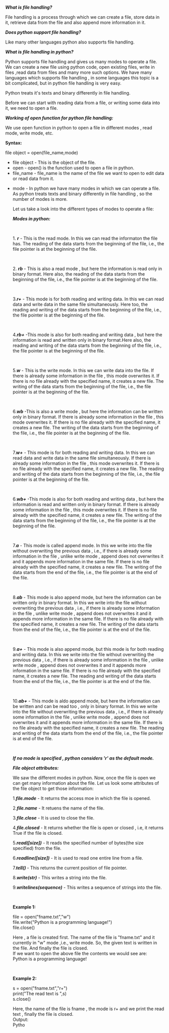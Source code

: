 ***What is file handling?***
<p>
File handling is a process through which we can create a file, store data in it, retrieve data from the file and also append more information in it. </p>

***Does python support file handling?***

<p>Like many other languages python also supports file handling.</p>

***What is file handling in python?***
<p>Python supports file handling and gives us many modes to operate a file. We can create a new file using python code, open existing files, write in files ,read data from files and many more such options.
We have many languages which supports file handling , in some languages this topic is a bit complicated, but in python file handling is very easy.</p>
<p>Python treats it's texts and binary differently in file handling.</p>
<p>Before we can start with reading data from a file, or writing some data into it, we need to open a file.</p>

<p><b><i>Working of open function for python file handling:</i></b></p>
<p>We use open function in python to open a file in different modes , read mode, write mode, etc.</p>

<p><b>Syntax:</b></p>
<p>file object = open(file_name,mode)</p>
<ul>
<li>file object - This is the object of the file. </li>
<li>open - open() is the function used to open a file in python.</li>
<li>file_name - file_name is the name of the file we want to open to edit data or read data from it.</p></li>
<li><p>mode - In python we have many modes in which we can operate a file. As python treats texts and binary differently in file handling , so the number of modes is more.</p></li>

<p>Let us take a look into the different types of modes to operate a file:</p>
<p>
<b><i>Modes in python:</b></i>
</p><br>
<p>1. <b><i>r</i></b> - This is the read mode. In this we can read the informaton the file has. The reading of the data starts from the beginning of the file, i.e., the file pointer is at the beginning of the file.</p>
<br>
<p>2. <b><i>rb</i></b> - This is also a read mode , but here the information is read only in binary format. Here also, the reading of the data starts from the beginning of the file, i.e., the file pointer is at the beginning of the file.</p>
<br>
<p>3.<b><i>r+</i></b> - This mode is for both reading and writing data. In this we can read data and write data in the same file simultaneously. Here too, the reading and writing of the data starts from the beginning of the file, i.e., the file pointer is at the beginning of the file.</p>
<br>
<p>4.<b><i>rb+</i></b> -This mode is also for both reading and writing data , but here the information is read and written only in binary format.Here also, the reading and writing of the data starts from the beginning of the file, i.e., the file pointer is at the beginning of the file.</p>
<br>
<p>5.<b><i>w</i></b> - This is the write mode. In this we can write data into the file. If there is already some information in the file , this mode overwrites it. If there is no file already with the specified name, it creates a new file. The writing of the data starts from the beginning of the file, i.e., the file pointer is at the beginning of the file.</p>
<br>
<p>6.<b><i>wb</i></b> -This is also a write mode , but here the information can be written only in binary format. If there is already some information in the file , this mode overwrites it. If there is no file already with the specified name, it creates a new file. The writing of the data starts from the beginning of the file, i.e., the file pointer is at the beginning of the file.</p>
<br>
<p>7.<b><i>w+</i></b> - This mode is for both reading and writing data. In this we can read data and write data in the same file simultaneously. If there is already some information in the file , this mode overwrites it. If there is no file already with the specified name, it creates a new file. The reading and writing of the data starts from the beginning of the file, i.e., the file pointer is at the beginning of the file.</p>
<br>
<p>6.<b><i>wb+</i></b> -This mode is also for both reading and writing data , but here the information is read and written only in binary format. If there is already some information in the file , this mode overwrites it. If there is no file already with the specified name, it creates a new file. The writing of the data starts from the beginning of the file, i.e., the file pointer is at the beginning of the file.</p>
<br>
<p>7.<b><i>a</i></b> - This mode is called append mode. In this we write into the file without overwriting the previous data , i.e., if there is already some information in the file , unlike write mode , append does not overwrites it and it appends more information in the same file.  If there is no file already with the specified name, it creates a new file. The writing of the data starts from the end of the file, i.e., the file pointer is at the end of the file.</p>
<br>
<p>8.<b><i>ab</i></b> - This mode is also append mode, but here the information can be written only in binary format. In this we write into the file without overwriting the previous data , i.e., if there is already some information in the file , unlike write mode , append does not overwrites it and it appends more information in the same file.  If there is no file already with the specified name, it creates a new file. The writing of the data starts from the end of the file, i.e., the file pointer is at the end of the file.</p>
<br>
<p>9.<b><i>a+</i></b> - This mode is also append mode, but this mode is for both reading and writing data. In this we write into the file without overwriting the previous data , i.e., if there is already some information in the file , unlike write mode , append does not overwrites it and it appends more information in the same file.  If there is no file already with the specified name, it creates a new file. The reading and writing of the data starts from the end of the file, i.e., the file pointer is at the end of the file.</p>
<br>
<p>10.<b><i>ab+</i></b> - This mode is aldo append mode, but here the information can be written and can be read too , only in binary format. In this we write into the file without overwriting the previous data , i.e., if there is already some information in the file , unlike write mode , append does not overwrites it and it appends more information in the same file.  If there is no file already with the specified name, it creates a new file. The reading and writing of the data starts from the end of the file, i.e., the file pointer is at end of the file.</p>
<br>
<p><b><i>If no mode is specified , python considers 'r' as the default mode.</i></b></p>
<b><i>File object attributes:</i></b>
<br>
<p>We saw the different modes in python. Now, once the file is open we can get many information about the file. Let us look some attributes of the file object to get those information:</p>
<p>1.<b><i>file.mode</i></b> - It returns the access moe in which the file is opened.</p>
<p>2.<b><i>file.name</i></b> - It retuens the name of the file.</p>
<p>3.<b><i>file.close</i></b> - It is used to close the file.</p>
<p>4.<b><i>file.closed</i></b> - It returns whether the file is open or closed , i.e, it returns True if the file is closed.</p>
<p>5.<b><i>read([size])</i></b> - It reads the specified number of bytes(the size specified) from the file. </p>
<p>6.<b><i>readline([size])</i></b> - It is used to read one entire line from a file.</p>
<p>7.<b><i>tell() </i></b> - This returns the current position of file pointer.</p>
<p>8.<b><i>write(str)</i></b> - This writes a string into the file.</p>
<p>9.<b><i>writelines(sequence)</i></b> - This writes a sequence of strings into the file.</p>
<br>
<b><p>Example 1:</p></b>
<p>file = open("fname.txt","w")<br>
file.write("Python is a programming language!")<br>
file.close()</p>
<p>Here , a file is created first. The name of the file is "fname.txt" and it currently in "w" mode ,i.e., write mode. So, the given text is written in the file. And finally the file is closed.
<br>If we want to open the above file the contents we would see are:
<br>Python is a programming language!</p>
<br>
<b><p>Example 2:</p></b>
<p>s = open("fname.txt","r+")<br>
print("The read text is ",s)<br>
s.close()<br></p>
<p>Here, the name of the file is fname , the mode is r+ and we print the read text , finally the file is closed.<br>
Output:<br>
Pytho<p>


